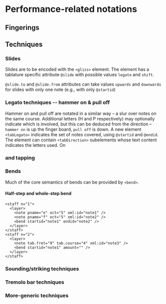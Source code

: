 # Performance-related notations

## Fingerings


## Techniques
### Slides

Slides are to be encoded with the `<gliss>` element. The element has a tablature specific attribute `@slide` with possible values `legato` and `shift`.

`@slide.to` and `@slide.from` attributes can take values `upwards` and `downwards` for slides with only one note (e.g., with only `@startid`)

### Legato techniques -- hammer on & pull off 

Hammer on and pull off are notated in a similar way – a slur over notes on the same course. Additional letters (H and P respectively) may optionally indicate which is involved, but this can be deduced from the direction – `hammer on` is up the finger board, `pull off` is down.
A new element  `<tabLegato>` indicates the set of notes covered, using `@startid` and `@endid`. The element can contain `<tabDirection>` subelements whose text content indicates the letters used. On

### and tapping


### Bends
Much of the core semantics of bends can be provided by `<bend>`.
#### Half-step and whole-step bend
```
<staff n="1">
  <layer>
    <note pname="e" oct="5" xml:id="note1" />
    <note pname="f" oct="5" xml:id="note2" />
    <bend startid="note1" endid="note2" />
  </layer>
</staff>
<staff n="2">
  <layer>
    <note tab.fret="9" tab.course="4" xml:id="note3" />
    <bend startid="note1" amount="" />
  </layer>
</staff>

```
### Sounding/striking techniques

### Tremolo bar techniques

### More-generic techniques
